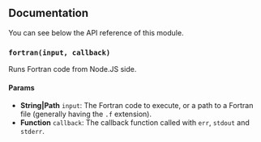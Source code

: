 ## Documentation

You can see below the API reference of this module.

### `fortran(input, callback)`
Runs Fortran code from Node.JS side.

#### Params
- **String|Path** `input`: The Fortran code to execute, or a path to a Fortran file (generally having the `.f` extension).
- **Function** `callback`: The callback function called with `err`, `stdout` and `stderr`.


